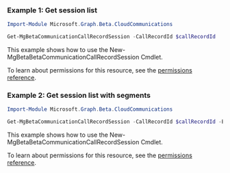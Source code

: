 ### Example 1: Get session list

```powershellImport-Module Microsoft.Graph.Beta.CloudCommunications

Get-MgBetaCommunicationCallRecordSession -CallRecordId $callRecordId
```
This example shows how to use the New-MgBetaBetaCommunicationCallRecordSession Cmdlet.
To learn about permissions for this resource, see the [permissions reference](/graph/permissions-reference).

### Example 2: Get session list with segments

```powershellImport-Module Microsoft.Graph.Beta.CloudCommunications

Get-MgBetaCommunicationCallRecordSession -CallRecordId $callRecordId -ExpandProperty "segments"
```
This example shows how to use the New-MgBetaBetaCommunicationCallRecordSession Cmdlet.
To learn about permissions for this resource, see the [permissions reference](/graph/permissions-reference).

